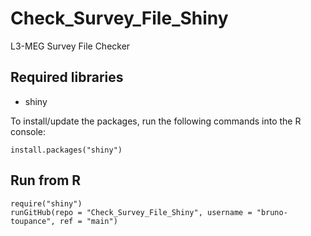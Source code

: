 # Check_Survey_File_Shiny
L3-MEG Survey File Checker


## Required libraries
- shiny

To install/update the packages, run the following commands into the R console:
```{r }
install.packages("shiny")
```


## Run from R
```{r }
require("shiny")
runGitHub(repo = "Check_Survey_File_Shiny", username = "bruno-toupance", ref = "main")
```

